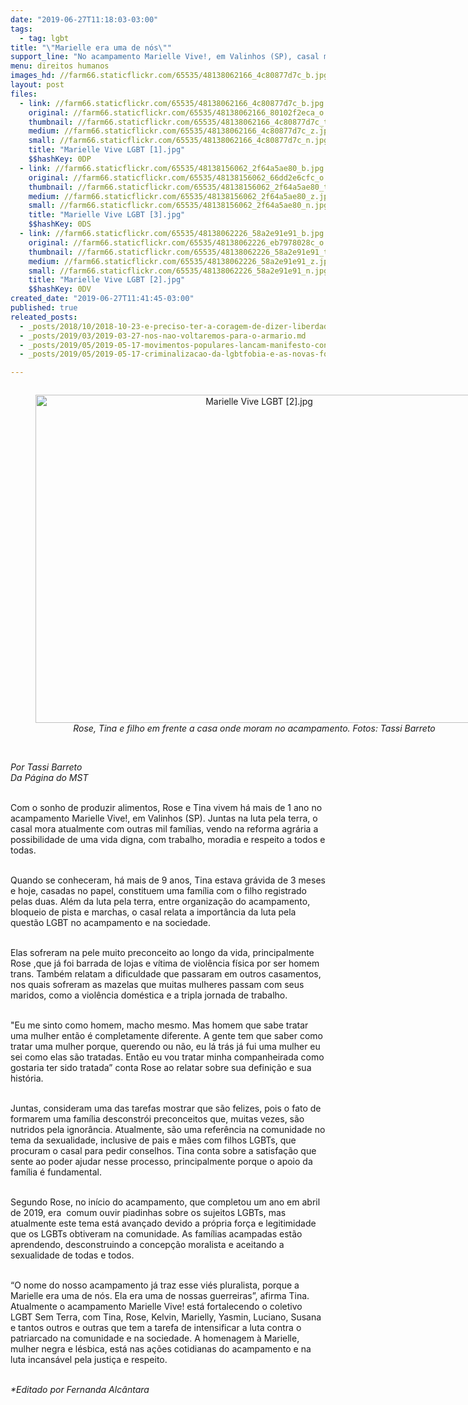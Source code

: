 ```yaml
---
date: "2019-06-27T11:18:03-03:00"
tags:
  - tag: lgbt
title: "\"Marielle era uma de nós\""
support_line: "No acampamento Marielle Vive!, em Valinhos (SP), casal mostra como a homenagem à Marielle está nas ações cotidianas"
menu: direitos humanos
images_hd: //farm66.staticflickr.com/65535/48138062166_4c80877d7c_b.jpg
layout: post
files:
  - link: //farm66.staticflickr.com/65535/48138062166_4c80877d7c_b.jpg
    original: //farm66.staticflickr.com/65535/48138062166_80102f2eca_o.jpg
    thumbnail: //farm66.staticflickr.com/65535/48138062166_4c80877d7c_t.jpg
    medium: //farm66.staticflickr.com/65535/48138062166_4c80877d7c_z.jpg
    small: //farm66.staticflickr.com/65535/48138062166_4c80877d7c_n.jpg
    title: "Marielle Vive LGBT [1].jpg"
    $$hashKey: 0DP
  - link: //farm66.staticflickr.com/65535/48138156062_2f64a5ae80_b.jpg
    original: //farm66.staticflickr.com/65535/48138156062_66dd2e6cfc_o.jpg
    thumbnail: //farm66.staticflickr.com/65535/48138156062_2f64a5ae80_t.jpg
    medium: //farm66.staticflickr.com/65535/48138156062_2f64a5ae80_z.jpg
    small: //farm66.staticflickr.com/65535/48138156062_2f64a5ae80_n.jpg
    title: "Marielle Vive LGBT [3].jpg"
    $$hashKey: 0DS
  - link: //farm66.staticflickr.com/65535/48138062226_58a2e91e91_b.jpg
    original: //farm66.staticflickr.com/65535/48138062226_eb7978028c_o.jpg
    thumbnail: //farm66.staticflickr.com/65535/48138062226_58a2e91e91_t.jpg
    medium: //farm66.staticflickr.com/65535/48138062226_58a2e91e91_z.jpg
    small: //farm66.staticflickr.com/65535/48138062226_58a2e91e91_n.jpg
    title: "Marielle Vive LGBT [2].jpg"
    $$hashKey: 0DV
created_date: "2019-06-27T11:41:45-03:00"
published: true
releated_posts:
  - _posts/2018/10/2018-10-23-e-preciso-ter-a-coragem-de-dizer-liberdade.md
  - _posts/2019/03/2019-03-27-nos-nao-voltaremos-para-o-armario.md
  - _posts/2019/05/2019-05-17-movimentos-populares-lancam-manifesto-contra-a-lgbtfobia.md
  - _posts/2019/05/2019-05-17-criminalizacao-da-lgbtfobia-e-as-novas-formas-de-participacao-e-resistencia.md

---
```

<div style="text-align:center">
<figure class="image" style="display:inline-block"><img alt="Marielle Vive LGBT [2].jpg" height="525" src="//farm66.staticflickr.com/65535/48138062226_58a2e91e91_b.jpg" width="700" />
<figcaption><em>Rose, Tina e filho em frente a casa onde moram no acampamento. Fotos: Tassi Barreto</em></figcaption>
</figure>
</div>

<p><br />
<em>Por Tassi Barreto<br />
Da P&aacute;gina do MST</em><br />
&nbsp;</p>

<p>Com o sonho de produzir alimentos, Rose e Tina vivem h&aacute; mais de 1 ano no acampamento Marielle Vive!, em Valinhos (SP). Juntas na luta pela terra, o casal mora atualmente com outras mil fam&iacute;lias, vendo na reforma agr&aacute;ria a possibilidade de uma vida digna, com trabalho, moradia e respeito a todos e todas.&nbsp;&nbsp;<br />
&nbsp;</p>

<p>Quando se conheceram, h&aacute; mais de 9 anos, Tina estava gr&aacute;vida de 3 meses e hoje, casadas no papel, constituem uma fam&iacute;lia com o filho registrado pelas duas. Al&eacute;m da luta pela terra, entre organiza&ccedil;&atilde;o do acampamento, bloqueio de pista e marchas, o casal relata a import&acirc;ncia da luta pela quest&atilde;o LGBT no acampamento e na sociedade.<br />
&nbsp;</p>

<p>Elas sofreram na pele muito preconceito ao longo da vida, principalmente Rose ,que j&aacute; foi barrada de lojas e v&iacute;tima de viol&ecirc;ncia f&iacute;sica por ser homem trans. Tamb&eacute;m relatam a dificuldade que passaram em outros casamentos, nos quais sofreram as mazelas que muitas mulheres passam com seus maridos, como a viol&ecirc;ncia dom&eacute;stica e a tripla jornada de trabalho.</p>

<p><br />
&quot;Eu me sinto como homem, macho mesmo. Mas homem que sabe tratar uma mulher ent&atilde;o &eacute; completamente diferente. A gente tem que saber como tratar uma mulher porque, querendo ou n&atilde;o, eu l&aacute; tr&aacute;s j&aacute; fui uma mulher eu sei como elas s&atilde;o tratadas. Ent&atilde;o eu vou tratar minha companheirada como gostaria ter sido tratada&rdquo; conta Rose ao relatar sobre sua defini&ccedil;&atilde;o e sua hist&oacute;ria.</p>

<p><br />
Juntas, consideram uma das tarefas mostrar que s&atilde;o felizes, pois o fato de formarem uma fam&iacute;lia desconstr&oacute;i preconceitos que, muitas vezes, s&atilde;o nutridos pela ignor&acirc;ncia. Atualmente, s&atilde;o uma refer&ecirc;ncia na comunidade no tema da sexualidade, inclusive de pais e m&atilde;es com filhos LGBTs, que procuram o casal para pedir conselhos. Tina conta sobre a satisfa&ccedil;&atilde;o que&nbsp; sente ao poder ajudar nesse processo, principalmente porque o apoio da fam&iacute;lia &eacute; fundamental.&nbsp;&nbsp;</p>

<p><br />
Segundo Rose, no in&iacute;cio do acampamento, que completou um ano em abril de 2019, era&nbsp; comum ouvir piadinhas sobre os sujeitos LGBTs, mas atualmente este tema est&aacute; avan&ccedil;ado devido a pr&oacute;pria for&ccedil;a e legitimidade que os LGBTs obtiveram na comunidade. As fam&iacute;lias acampadas est&atilde;o aprendendo, desconstruindo a concep&ccedil;&atilde;o moralista e aceitando a sexualidade de todas e todos.&nbsp;</p>

<p><br />
&ldquo;O nome do nosso acampamento j&aacute; traz esse vi&eacute;s pluralista, porque a Marielle era uma de n&oacute;s. Ela era uma de nossas guerreiras&rdquo;, afirma Tina. Atualmente o acampamento Marielle Vive! est&aacute; fortalecendo o coletivo LGBT Sem Terra, com Tina, Rose, Kelvin, Marielly, Yasmin, Luciano, Susana e tantos outros e outras que tem a tarefa de intensificar a luta contra o patriarcado na comunidade e na sociedade. A homenagem &agrave; Marielle, mulher negra e l&eacute;sbica, est&aacute; nas a&ccedil;&otilde;es cotidianas do acampamento e na luta incans&aacute;vel pela justi&ccedil;a e respeito.&nbsp;</p>

<p><br />
<em>*Editado por Fernanda Alc&acirc;ntara</em></p>

